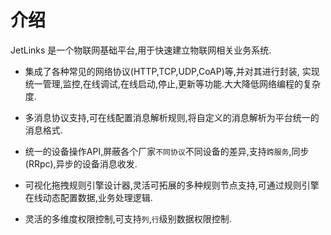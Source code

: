 # 介绍

JetLinks 是一个物联网基础平台,用于快速建立物联网相关业务系统.

- 集成了各种常见的网络协议(HTTP,TCP,UDP,CoAP)等,并对其进行封装,
实现统一管理,监控,在线调试,在线启动,停止,更新等功能.大大降低网络编程的复杂度.

- 多消息协议支持,可在线配置消息解析规则,将自定义的消息解析为平台统一的消息格式.

- 统一的设备操作API,屏蔽各个厂家`不同协议`不同设备的差异,支持`跨服务`,同步(RRpc),异步的设备消息收发.

- 可视化拖拽规则引擎设计器,灵活可拓展的多种规则节点支持,可通过规则引擎在线动态配置数据,业务处理逻辑.

- 灵活的多维度权限控制,可支持`列`,`行`级别数据权限控制.
